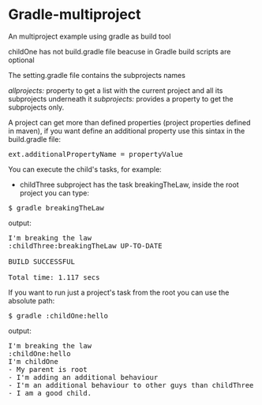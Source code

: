 # Gradle-multiproject

An multiproject example using gradle as build tool

childOne has not build.gradle file beacuse in Gradle build scripts are optional

The setting.gradle file contains the subprojects names

<em>allprojects:</em> property to get a list with the current project and all its subprojects underneath it
<em>subprojects:</em> provides a property to get the subprojects only.

A project can get more than defined properties (project properties defined in maven), if you want define an additional property use this sintax in the build.gradle file:
<pre>
ext.additionalPropertyName = propertyValue
</pre>

You can execute the child's tasks, for example:
- childThree subproject has the task breakingTheLaw, inside the root project you can type:
<pre>
$ gradle breakingTheLaw
</pre>
output:
<pre>
I'm breaking the law
:childThree:breakingTheLaw UP-TO-DATE

BUILD SUCCESSFUL

Total time: 1.117 secs
</pre>
If you want to run just a project's task from the root you can use the absolute path:
<pre>
$ gradle :childOne:hello
</pre>
output:
<pre>
I'm breaking the law
:childOne:hello
I'm childOne
- My parent is root
- I'm adding an additional behaviour
- I'm an additional behaviour to other guys than childThree
- I am a good child.
</pre>
